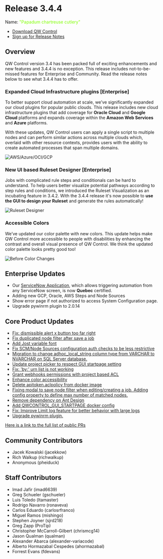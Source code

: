 # Release 3.4.4

Name: <span style="color: chartreuse"><span class="glyphicon glyphicon-cutlery"></span> "Papadum chartreuse cutlery"</span>

- [Download QW Control](https://download.qwcontrol.com/)
- [Sign up for Release Notes](https://www.qwcontrol.com/release-notes-signup)

## Overview

QW Control version 3.4 has been packed full of exciting enhancements and new features and 3.4.4 is no exception. This release includes not-to-be-missed features for Enterprise and Community. Read the release notes below to see what 3.4.4 has to offer.

### Expanded Cloud Infrastructure plugins [Enterprise]

To better support cloud automation at scale, we’ve significantly expanded our cloud plugins for popular public clouds. This release includes new cloud infrastructure plugins that add coverage for **Oracle Cloud** and **Google Cloud** platforms and expands coverage within the **Amazon Web Services** and **Azure** platforms.

With these updates, QW Control users can apply a single script to multiple nodes and can perform similar actions across multiple clouds which, overlaid with other resource contexts, provides users with the ability to create automated processes that span multiple domains.

![AWS/Azure/OCI/GCP](@assets/img/relnotes-344-4clouds.png)

### New UI based Ruleset Designer [Enterprise]

Jobs with complicated rule steps and conditionals can be hard to understand. To help users better visualize potential pathways according to step rules and conditions, we introduced the Ruleset Visualization as an incubating feature in 3.4.2. With the 3.4.4 release it's now possible to **use the GUI to design your Ruleset** and generate the rules automatically!

![Ruleset Designer](@assets/img/relnotes-344-rulesetdesigner.gif)

### Accessible Colors

We’ve updated our color palette with new colors. This update helps make QW Control more accessible to people with disabilities by enhancing the contrast and overall visual presence of QW Control. We think the updated color palette looks pretty good too!

![Before Color Changes](@assets/img/relnotes-344-beforeafter.gif)

## Enterprise Updates

* Our [ServiceNow Application](/manual/integrations/servicenow-app.md), which allows triggering automation from any ServiceNow screen, is now **Quebec** certified.
* Adding new GCP, Oracle, AWS Steps and Node Sources
* Show error page if not authorized to access System Configuration page.
* Upgrade pywinrm plugin to 2.0.14


## Core Product Updates

* [Fix: dismissible alert x button too far right](https://github.com/qwcontrol/qwcontrol/pull/7251)
* [Fix duplicated node filter after save a job](https://github.com/qwcontrol/qwcontrol/pull/7250)
* [Add Jost variable font](https://github.com/qwcontrol/qwcontrol/pull/7244)
* [Fix SCM/Node Sources configuration auth checks to be less restrictive](https://github.com/qwcontrol/qwcontrol/pull/7240)
* [Migration to change adhoc_local_string column type from VARCHAR to NVARCHAR on SQL Server database.](https://github.com/qwcontrol/qwcontrol/pull/7237)
* [Update project picker to respect GUI startpage setting](https://github.com/qwcontrol/qwcontrol/pull/7233)
* [Fix: &#39;by:&#39; urn list is not working](https://github.com/qwcontrol/qwcontrol/pull/7228)
* [Grant webhooks permissions with project based ACL](https://github.com/qwcontrol/qwcontrol/pull/7226)
* [Enhance color accessibility](https://github.com/qwcontrol/qwcontrol/pull/7225)
* [Delete apitoken.aclpolicy from docker image](https://github.com/qwcontrol/qwcontrol/pull/7222)
* [Fixing modal to save node filter when editing/creating a job. Adding config property to define max number of matched nodes.](https://github.com/qwcontrol/qwcontrol/pull/7215)
* [Remove dependency on Ant Design](https://github.com/qwcontrol/qwcontrol/pull/7211)
* [Add QWCONTROL_GUI_STARTPAGE docker config](https://github.com/qwcontrol/qwcontrol/pull/7210)
* [Fix: Improve Limit log feature for better behavior with large logs](https://github.com/qwcontrol/qwcontrol/pull/7199)
* [Upgrade pywinrm plugin.](https://github.com/qwcontrol/qwcontrol/pull/7191)

[Here is a link to the full list of public PRs](https://github.com/qwcontrol/qwcontrol/pulls?q=is%3Apr+milestone%3A3.4.4+is%3Aclosed)

## Community Contributors

* Jacek Kowalski (jacekkow)
* Rich Walkup (richwalkup)
* Anonymous (pheiduck)

## Staff Contributors

* Imad Jafir (imad6639)
* Greg Schueler (gschueler)
* Luis Toledo (ltamaster)
* Rodrigo Navarro (ronaveva)
* Carlos Eduardo (carlosrfranco)
* Miguel Ramos (mishingo)
* Stephen Joyner (sjrd218)
* Greg Zapp (ProTip)
* Christopher McCarroll-Gilbert (chrismcg14)
* Jason Qualman (qualman)
* Alexander Abarca (alexander-variacode)
* Alberto Hormazabal Cespedes (ahormazabal)
* Forrest Evans (fdevans)
